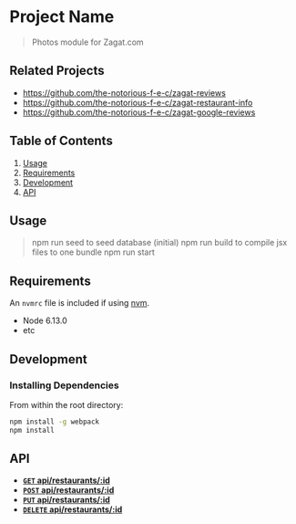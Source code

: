 # Project Name

> Photos module for Zagat.com

## Related Projects

  - https://github.com/the-notorious-f-e-c/zagat-reviews
  - https://github.com/the-notorious-f-e-c/zagat-restaurant-info
  - https://github.com/the-notorious-f-e-c/zagat-google-reviews

## Table of Contents

1. [Usage](#Usage)
2. [Requirements](#requirements)
3. [Development](#development)
4. [API](#API)

## Usage

> npm run seed to seed database (initial)
> npm run build to compile jsx files to one bundle
> npm run start 

## Requirements

An `nvmrc` file is included if using [nvm](https://github.com/creationix/nvm).

- Node 6.13.0
- etc

## Development

### Installing Dependencies

From within the root directory:

```sh
npm install -g webpack
npm install
```
## API
- **[<code>GET</code> api/restaurants/:id](https://github.com/500px/api-documentation/blob/master/endpoints/photo/GET_photos_id.md)**
- **[<code>POST</code> api/restaurants/:id](https://github.com/500px/api-documentation/blob/master/endpoints/photo/GET_photos_id.md)**
- **[<code>PUT</code> api/restaurants/:id](https://github.com/500px/api-documentation/blob/master/endpoints/photo/GET_photos_id.md)**
- **[<code>DELETE</code> api/restaurants/:id](https://github.com/500px/api-documentation/blob/master/endpoints/photo/GET_photos_id.md)**
